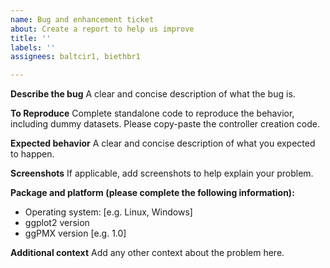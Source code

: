 ```yaml
---
name: Bug and enhancement ticket
about: Create a report to help us improve
title: ''
labels: ''
assignees: baltcir1, biethbr1

---
```


**Describe the bug**
A clear and concise description of what the bug is. 

**To Reproduce**
Complete standalone code to reproduce the behavior, including dummy datasets. Please copy-paste the controller creation code.

**Expected behavior**
A clear and concise description of what you expected to happen.

**Screenshots**
If applicable, add screenshots to help explain your problem.

**Package and platform (please complete the following information):**
 - Operating system: [e.g. Linux, Windows]
 - ggplot2 version
 - ggPMX version [e.g. 1.0]

**Additional context**
Add any other context about the problem here.
